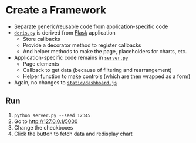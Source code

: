 # Create a Framework

-   Separate generic/reusable code from application-specific code
-   [`doris.py`](./doris.py) is derived from [Flask][flask] application
    -   Store callbacks
    -   Provide a decorator method to register callbacks
    -   And helper methods to make the page, placeholders for charts, etc.
-   Application-specific code remains in [`server.py`](./server.py)
    -   Page elements
    -   Callback to get data (because of filtering and rearrangement)
    -   Helper function to make controls (which are then wrapped as a form)
-   Again, no changes to [`static/dashboard.js`](./static/dashboard.js)

## Run

1.  `python server.py --seed 12345`
1.  Go to <http://127.0.0.1/5000>
1.  Change the checkboxes
1.  Click the button to fetch data and redisplay chart

[flask]: https://flask.palletsprojects.com/
